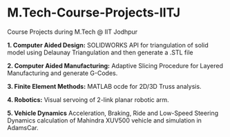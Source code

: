 # M.Tech-Course-Projects-IITJ
Course Projects during M.Tech @ IIT Jodhpur

**1. Computer Aided Design:** SOLIDWORKS API for triangulation of solid model using Delaunay Triangulation and then generate a .STL file

**2. Computer Aided Manufacturing:** Adaptive Slicing Procedure for Layered Manufacturing and generate G-Codes.

**3. Finite Element Methods:** MATLAB ocde for 2D/3D Truss analysis.

**4. Robotics:** Visual servoing of 2-link planar robotic arm.

**5. Vehicle Dynamics** Acceleration, Braking, Ride and Low-Speed Steering Dynamics calculation of Mahindra XUV500 vehicle and simulation in AdamsCar.
